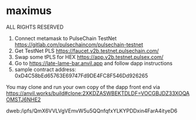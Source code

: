 # maximus

ALL RIGHTS RESERVED

1. Connect metamask to PulseChain TestNet https://gitlab.com/pulsechaincom/pulsechain-testnet
2. Get TestNet PLS https://faucet.v2b.testnet.pulsechain.com/
3. Swap some tPLS for HEX https://app.v2b.testnet.pulsex.com/
4. Go to https://late-lame-bar.anvil.app and follow dapp instructions
5. sample contract address: 0xD4C58bEd65763E69747Fd9DE4FC8F546Dd926265

You may clone and run your own copy of the dapp front end via
https://anvil.works/build#clone:2XKDZASWBEKTDLDF=VOCGBJDZ33XOQAOMSTJ6NHE2

dweb:/ipfs/QmX6VVLVgVEmvW5u5QQnfqfxYLKYPDDxin4FarA4ityeD6

